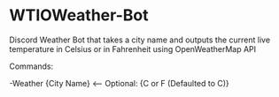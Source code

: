 # WTIOWeather-Bot

Discord Weather Bot that takes a city name and outputs the current live temperature in Celsius or in Fahrenheit using OpenWeatherMap API

Commands:

-Weather {City Name} <-- Optional: {C or F (Defaulted to C)}
